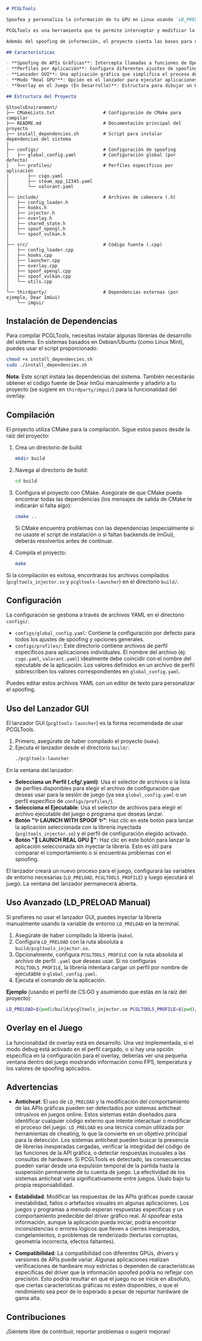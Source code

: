 ```markdown
# PCGLTools

Spoofea y personaliza la información de tu GPU en Linux usando `LD_PRELOAD` y un lanzador GUI.

PCGLTools es una herramienta que te permite interceptar y modificar la información que las aplicaciones obtienen sobre tu tarjeta gráfica (nombre, fabricante, VRAM, versiones de API, extensiones) en sistemas Linux. Utiliza la técnica de inyección de librerías (`LD_PRELOAD`) y proporciona una interfaz gráfica para facilitar la gestión de perfiles de configuración por aplicación.

Además del spoofing de información, el proyecto sienta las bases para un overlay en el juego que muestre datos en tiempo real y la configuración de spoofing activa.

## Características

- **Spoofing de APIs Gráficas**: Intercepta llamadas a funciones de OpenGL, GLX, EGL y Vulkan para modificar la información reportada sobre la GPU.
- **Perfiles por Aplicación**: Configura diferentes ajustes de spoofing (nombre, VRAM, versiones, extensiones) para cada juego o aplicación usando archivos de configuración YAML.
- **Lanzador GUI**: Una aplicación gráfica que simplifica el proceso de seleccionar perfiles y ejecutar programas con la inyección de la librería activada.
- **Modo "Real GPU"**: Opción en el lanzador para ejecutar aplicaciones sin inyección, mostrando la información real de tu hardware.
- **Overlay en el Juego (En Desarrollo)**: Estructura para dibujar un HUD dentro de las aplicaciones que muestre FPS, temperatura e información de spoofing.

## Estructura del Proyecto

```
```
GltoolsEnvironment/
├── CMakeLists.txt                  # Configuración de CMake para compilar
├── README.md                       # Documentación principal del proyecto
├── install_dependencies.sh         # Script para instalar dependencias del sistema
│
├── configs/                        # Configuración de spoofing
│   ├── global_config.yaml          # Configuración global (por defecto)
│   └── profiles/                   # Perfiles específicos por aplicación
│       ├── csgo.yaml
│       ├── steam_app_12345.yaml
│       └── valorant.yaml
│
├── include/                        # Archivos de cabecera (.h)
│   ├── config_loader.h
│   ├── hooks.h
│   ├── injector.h
│   ├── overlay.h
│   ├── shared_state.h
│   ├── spoof_opengl.h
│   └── spoof_vulkan.h
│
├── src/                            # Código fuente (.cpp)
│   ├── config_loader.cpp
│   ├── hooks.cpp
│   ├── launcher.cpp
│   ├── overlay.cpp
│   ├── spoof_opengl.cpp
│   ├── spoof_vulkan.cpp
│   └── utils.cpp
│
└── thirdparty/                     # Dependencias externas (por ejemplo, Dear ImGui)
    └── imgui/
```
## Instalación de Dependencias

Para compilar PCGLTools, necesitas instalar algunas librerías de desarrollo del sistema. En sistemas basados en Debian/Ubuntu (como Linux Mint), puedes usar el script proporcionado:

```bash
chmod +x install_dependencies.sh
sudo ./install_dependencies.sh
```

**Nota**: Este script instala las dependencias del sistema. También necesitarás obtener el código fuente de Dear ImGui manualmente y añadirlo a tu proyecto (se sugiere en `thirdparty/imgui/`) para la funcionalidad del overlay.

## Compilación

El proyecto utiliza CMake para la compilación. Sigue estos pasos desde la raíz del proyecto:

1. Crea un directorio de build:
   ```bash
   mkdir build
   ```

2. Navega al directorio de build:
   ```bash
   cd build
   ```

3. Configura el proyecto con CMake. Asegúrate de que CMake pueda encontrar todas las dependencias (los mensajes de salida de CMake te indicarán si falta algo):
   ```bash
   cmake ..
   ```

   Si CMake encuentra problemas con las dependencias (especialmente si no usaste el script de instalación o si faltan backends de ImGui), deberás resolverlos antes de continuar.

4. Compila el proyecto:
   ```bash
   make
   ```

Si la compilación es exitosa, encontrarás los archivos compilados (`pcgltools_injector.so` y `pcgltools-launcher`) en el directorio `build/`.

## Configuración

La configuración se gestiona a través de archivos YAML en el directorio `configs/`.

- `configs/global_config.yaml`: Contiene la configuración por defecto para todos los ajustes de spoofing y opciones generales.
- `configs/profiles/`: Este directorio contiene archivos de perfil específicos para aplicaciones individuales. El nombre del archivo (ej: `csgo.yaml`, `valorant.yaml`) idealmente debe coincidir con el nombre del ejecutable de la aplicación. Los valores definidos en un archivo de perfil sobrescriben los valores correspondientes en `global_config.yaml`.

Puedes editar estos archivos YAML con un editor de texto para personalizar el spoofing.

## Uso del Lanzador GUI

El lanzador GUI (`pcgltools-launcher`) es la forma recomendada de usar PCGLTools.

1. Primero, asegúrate de haber compilado el proyecto (`make`).
2. Ejecuta el lanzador desde el directorio `build/`:
   ```bash
   ./pcgltools-launcher
   ```

En la ventana del lanzador:

- **Selecciona un Perfil (.cfg/.yaml)**: Usa el selector de archivos o la lista de perfiles disponibles para elegir el archivo de configuración que deseas usar para la sesión de juego (ya sea `global_config.yaml` o un perfil específico de `configs/profiles/`).
- **Selecciona el Ejecutable**: Usa el selector de archivos para elegir el archivo ejecutable del juego o programa que deseas lanzar.
- **Botón "✨ LAUNCH WITH SPOOF ✨"**: Haz clic en este botón para lanzar la aplicación seleccionada con la librería inyectada (`pcgltools_injector.so`) y el perfil de configuración elegido activado.
- **Botón "🔵 LAUNCH REAL GPU 🔵"**: Haz clic en este botón para lanzar la aplicación seleccionada sin inyectar la librería. Esto es útil para comparar el comportamiento o si encuentras problemas con el spoofing.

El lanzador creará un nuevo proceso para el juego, configurará las variables de entorno necesarias (`LD_PRELOAD`, `PCGLTOOLS_PROFILE`) y luego ejecutará el juego. La ventana del lanzador permanecerá abierta.

## Uso Avanzado (LD_PRELOAD Manual)

Si prefieres no usar el lanzador GUI, puedes inyectar la librería manualmente usando la variable de entorno `LD_PRELOAD` en la terminal.

1. Asegúrate de haber compilado la librería (`make`).
2. Configura `LD_PRELOAD` con la ruta absoluta a `build/pcgltools_injector.so`.
3. Opcionalmente, configura `PCGLTOOLS_PROFILE` con la ruta absoluta al archivo de perfil `.yaml` que deseas usar. Si no configuras `PCGLTOOLS_PROFILE`, la librería intentará cargar un perfil por nombre de ejecutable o `global_config.yaml`.
4. Ejecuta el comando de la aplicación.

**Ejemplo** (usando el perfil de CS:GO y asumiendo que estás en la raíz del proyecto):
```bash
LD_PRELOAD=$(pwd)/build/pcgltools_injector.so PCGLTOOLS_PROFILE=$(pwd)/configs/profiles/csgo.yaml /ruta/al/ejecutable/de/csgo
```

## Overlay en el Juego

La funcionalidad de overlay está en desarrollo. Una vez implementada, si el modo debug está activado en el perfil cargado, o si hay una opción específica en la configuración para el overlay, deberías ver una pequeña ventana dentro del juego mostrando información como FPS, temperatura y los valores de spoofing aplicados.

## Advertencias

- **Anticheat**: El uso de `LD_PRELOAD` y la modificación del comportamiento de las APIs gráficas pueden ser detectados por sistemas anticheat intrusivos en juegos online. Estos sistemas están diseñados para identificar cualquier código externo que intente interactuar o modificar el proceso del juego. `LD_PRELOAD` es una técnica común utilizada por herramientas de cheating, lo que la convierte en un objetivo principal para la detección. Los sistemas anticheat pueden buscar la presencia de librerías inesperadas cargadas, verificar la integridad del código de las funciones de la API gráfica, o detectar respuestas inusuales a las consultas de hardware. Si PCGLTools es detectado, las consecuencias pueden variar desde una expulsión temporal de la partida hasta la suspensión permanente de tu cuenta de juego. La efectividad de los sistemas anticheat varía significativamente entre juegos. Úsalo bajo tu propia responsabilidad.

- **Estabilidad**: Modificar las respuestas de las APIs gráficas puede causar inestabilidad, fallos o artefactos visuales en algunas aplicaciones. Los juegos y programas a menudo esperan respuestas específicas y un comportamiento predecible del driver gráfico real. Al spoofear esta información, aunque la aplicación pueda iniciar, podría encontrar inconsistencias o errores lógicos que lleven a cierres inesperados, congelamientos, o problemas de renderizado (texturas corruptas, geometría incorrecta, efectos faltantes).

- **Compatibilidad**: La compatibilidad con diferentes GPUs, drivers y versiones de APIs puede variar. Algunas aplicaciones realizan verificaciones de hardware muy estrictas o dependen de características específicas del driver que la información spoofed podría no reflejar con precisión. Esto podría resultar en que el juego no se inicie en absoluto, que ciertas características gráficas no estén disponibles, o que el rendimiento sea peor de lo esperado a pesar de reportar hardware de gama alta.

## Contribuciones

¡Siéntete libre de contribuir, reportar problemas o sugerir mejoras!
```
